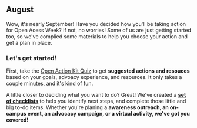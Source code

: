 ## August
Wow, it's nearly September!  Have you decided how you'll be taking action for Open Acess Week?  If not, no worries!  Some of us are just getting started too, so we've complied some materials to help you choose your action and get a plan in place.  

### Let's get started!

First, take the [Open Action Kit Quiz](https://sparcopen.github.io/Open-Action-Kit/quiz) to get **suggested actions and resouces** based on your goals, advoacy experience, and resources.  It only takes a couple minutes, and it's kind of fun.

A little closer to deciding what you want to do?  Great!  We've created a **[set of checklists](https://drive.google.com/drive/folders/0B3LrgRFGBovxeUtSbWtrSkxjeGM)** to help you identify next steps, and complete those little and big to-do items.  Whether you're planing a **awareness outreach, an on-campus event, an advocacy campaign, or a virtual activity, we've got you covered!**







